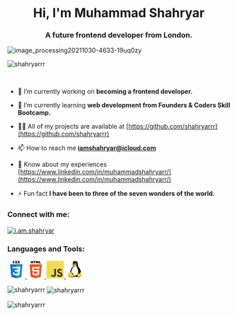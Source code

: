 <h1 align="center">Hi, I'm Muhammad Shahryar</h1>
<h3 align="center">A future frontend developer from London.</h3>


![image_processing20211030-4633-19uq0zy](https://user-images.githubusercontent.com/107395895/213216423-df8f5a6a-a88b-4541-b914-4e442469b600.gif)

<p align="left"> <img src="https://komarev.com/ghpvc/?username=shahryarrr&label=Profile%20views&color=0e75b6&style=flat" alt="shahryarrr" /> </p>

<p align="left"> <a href="https://twitter.com/" target="blank"><img src="https://img.shields.io/twitter/follow/?logo=twitter&style=for-the-badge" alt="" /></a> </p>

- 🔭 I’m currently working on **becoming a frontend developer.**

- 🌱 I’m currently learning **web development from Founders & Coders Skill Bootcamp.**

- 👨‍💻 All of my projects are available at [https://github.com/shahryarrr](https://github.com/shahryarrr)

- 📫 How to reach me **iamshahryar@icloud.com**

- 📄 Know about my experiences [https://www.linkedin.com/in/muhammadshahryarr/](https://www.linkedin.com/in/muhammadshahryarr/)

- ⚡ Fun fact **I have been to three of the seven wonders of the world.**

<h3 align="left">Connect with me:</h3>
<p align="left">
<a href="https://instagram.com/i.am.shahryar" target="blank"><img align="center" src="https://raw.githubusercontent.com/rahuldkjain/github-profile-readme-generator/master/src/images/icons/Social/instagram.svg" alt="i.am.shahryar" height="30" width="40" /></a>
</p>

<h3 align="left">Languages and Tools:</h3>
<p align="left"> <a href="https://www.w3schools.com/css/" target="_blank" rel="noreferrer"> <img src="https://raw.githubusercontent.com/devicons/devicon/master/icons/css3/css3-original-wordmark.svg" alt="css3" width="40" height="40"/> </a> <a href="https://www.w3.org/html/" target="_blank" rel="noreferrer"> <img src="https://raw.githubusercontent.com/devicons/devicon/master/icons/html5/html5-original-wordmark.svg" alt="html5" width="40" height="40"/> </a> <a href="https://developer.mozilla.org/en-US/docs/Web/JavaScript" target="_blank" rel="noreferrer"> <img src="https://raw.githubusercontent.com/devicons/devicon/master/icons/javascript/javascript-original.svg" alt="javascript" width="40" height="40"/> </a> <a href="https://www.linux.org/" target="_blank" rel="noreferrer"> <img src="https://raw.githubusercontent.com/devicons/devicon/master/icons/linux/linux-original.svg" alt="linux" width="40" height="40"/> </a> </p>

<p><img align="left" src="https://github-readme-stats.vercel.app/api/top-langs?username=shahryarrr&show_icons=true&locale=en&layout=compact" alt="shahryarrr" /></p>

<p>&nbsp;<img align="center" src="https://github-readme-stats.vercel.app/api?username=shahryarrr&show_icons=true&locale=en" alt="shahryarrr" /></p>

<p><img align="center" src="https://github-readme-streak-stats.herokuapp.com/?user=shahryarrr&" alt="shahryarrr" /></p>
